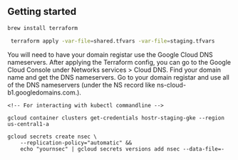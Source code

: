 ## Getting started

```bash
brew install terraform
```

```bash
 terraform apply -var-file=shared.tfvars -var-file=staging.tfvars
 ```

 You will need to have your domain registar use the Google Cloud DNS nameservers. After applying the Terraform config, you can go to the Google Cloud Console under Networks services > Cloud DNS. Find your domain name and get the DNS nameservers. Go to your domain registar and use all of the DNS nameservers (under the NS record like ns-cloud-b1.googledomains.com.).

```
<!-- For interacting with kubectl commandline -->

gcloud container clusters get-credentials hostr-staging-gke --region us-central1-a
```

```
gcloud secrets create nsec \
    --replication-policy="automatic" && 
    echo "yournsec" | gcloud secrets versions add nsec --data-file=-
```

